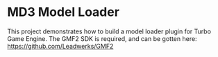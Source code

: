 # MD3 Model Loader #
This project demonstrates how to build a model loader plugin for Turbo Game Engine. The GMF2 SDK is required, and can be gotten here:
https://github.com/Leadwerks/GMF2
